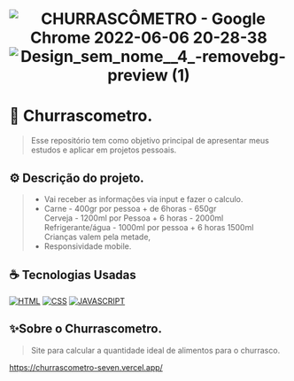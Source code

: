<h1 align="center" width:100%>

![CHURRASCÔMETRO - Google Chrome 2022-06-06 20-28-38](https://user-images.githubusercontent.com/97768716/172265964-0c9f9b6f-9645-4d21-b4f7-d06fa7119fd3.gif)
![Design_sem_nome__4_-removebg-preview (1)](https://user-images.githubusercontent.com/97768716/172266026-bd40aa6d-a1b2-45f2-b65e-b8ca6e11780e.png)


  # 📱 Churrascometro.
> Esse repositório tem como objetivo principal de apresentar meus estudos e aplicar em projetos pessoais.


## ⚙ Descrição do projeto.
> * Vai receber as informações via input e fazer o calculo.<br>
> * Carne - 400gr por pessoa + de 6horas - 650gr<br>
  Cerveja - 1200ml por Pessoa + 6 horas - 2000ml<br>
  Refrigerante/água - 1000ml por pessoa + 6 horas 1500ml<br>
  Crianças valem pela metade,<br>
> * Responsividade mobile.


## ☕ Tecnologias Usadas

[![HTML](https://img.shields.io/badge/html%20-%23323330.svg?&style=for-the-badge&logo=html&logoColor=black&color=FF8000)](#)
[![CSS](https://img.shields.io/badge/css%20-%23323330.svg?&style=for-the-badge&logo=css&logoColor=black&color=2E64FE)](#)
[![JAVASCRIPT](https://img.shields.io/badge/javascript%20-%23323330.svg?&style=for-the-badge&logo=css&logoColor=black&color=FFFF00)](#)

## ✨Sobre o Churrascometro.
> Site para calcular a quantidade ideal de alimentos para o churrasco.

https://churrascometro-seven.vercel.app/

